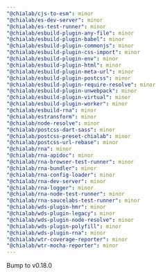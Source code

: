 ```yaml
---
"@chialab/cjs-to-esm": minor
"@chialab/es-dev-server": minor
"@chialab/es-test-runner": minor
"@chialab/esbuild-plugin-any-file": minor
"@chialab/esbuild-plugin-babel": minor
"@chialab/esbuild-plugin-commonjs": minor
"@chialab/esbuild-plugin-css-import": minor
"@chialab/esbuild-plugin-env": minor
"@chialab/esbuild-plugin-html": minor
"@chialab/esbuild-plugin-meta-url": minor
"@chialab/esbuild-plugin-postcss": minor
"@chialab/esbuild-plugin-require-resolve": minor
"@chialab/esbuild-plugin-unwebpack": minor
"@chialab/esbuild-plugin-virtual": minor
"@chialab/esbuild-plugin-worker": minor
"@chialab/esbuild-rna": minor
"@chialab/estransform": minor
"@chialab/node-resolve": minor
"@chialab/postcss-dart-sass": minor
"@chialab/postcss-preset-chialab": minor
"@chialab/postcss-url-rebase": minor
"@chialab/rna": minor
"@chialab/rna-apidoc": minor
"@chialab/rna-browser-test-runner": minor
"@chialab/rna-bundler": minor
"@chialab/rna-config-loader": minor
"@chialab/rna-dev-server": minor
"@chialab/rna-logger": minor
"@chialab/rna-node-test-runner": minor
"@chialab/rna-saucelabs-test-runner": minor
"@chialab/wds-plugin-hmr": minor
"@chialab/wds-plugin-legacy": minor
"@chialab/wds-plugin-node-resolve": minor
"@chialab/wds-plugin-polyfill": minor
"@chialab/wds-plugin-rna": minor
"@chialab/wtr-coverage-reporter": minor
"@chialab/wtr-mocha-reporter": minor
---
```


Bump to v0.18.0
